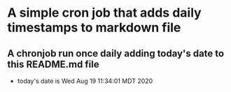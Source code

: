 A simple cron job that adds daily timestamps to markdown file
============================================================
## A chronjob run once daily adding today's date to this README.md file
* today's date is Wed Aug 19 11:34:01 MDT 2020

